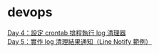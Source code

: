 # devops

<a href="https://github.com/jesseYeh0319/devops/tree/main/routine/day4">Day 4：設定 crontab 排程執行 log 清理器</a><br>
<a href="https://github.com/jesseYeh0319/devops/tree/main/routine/day5">Day 5：實作 log 清理結果通知（Line Notify 範例）</a>

